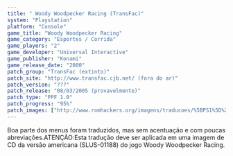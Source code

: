 ```yaml
---
title: " Woody Woodpecker Racing (TransFac)"
system: "Playstation"
platform: "Console"
game_title: "Woody Woodpecker Racing"
game_category: "Esportes / Corrida"
game_players: "2"
game_developer: "Universal Interactive"
game_publisher: "Konami"
game_release_date: "2000"
patch_group: "TransFac (extinto)"
patch_site: "http://www.transfac.cjb.net/ (fora do ar)"
patch_version: "???"
patch_release: "08/03/2005 (provavelmente)"
patch_type: "PPF 1.0"
patch_progress: "95%"
patch_images: ["http://www.romhackers.org/imagens/traducoes/%5BPS1%5D%20Woody%20Woodpecker%20Racing%20-%20TransFac%20-%201.jpg","http://www.romhackers.org/imagens/traducoes/%5BPS1%5D%20Woody%20Woodpecker%20Racing%20-%20TransFac%20-%202.jpg","http://www.romhackers.org/imagens/traducoes/%5BPS1%5D%20Woody%20Woodpecker%20Racing%20-%20TransFac%20-%203.jpg"]
---
```

Boa parte dos menus foram traduzidos, mas sem acentuação e com poucas abreviações.ATENÇÃO:Esta tradução deve ser aplicada em uma imagem de CD da versão americana (SLUS-01188) do jogo Woody Woodpecker Racing.
